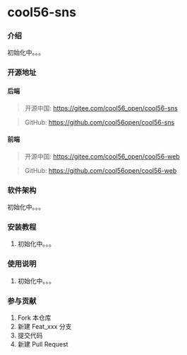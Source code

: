 # cool56-sns

### 介绍
初始化中。。。

### 开源地址
#### 后端
> 开源中国: https://gitee.com/cool56_open/cool56-sns

> GitHub: https://github.com/cool56open/cool56-sns

#### 前端
> 开源中国: https://gitee.com/cool56_open/cool56-web

> GitHub: https://github.com/cool56open/cool56-web

### 软件架构
初始化中。。。


### 安装教程

1.  初始化中。。。

### 使用说明

1. 初始化中。。。

### 参与贡献

1.  Fork 本仓库
2.  新建 Feat_xxx 分支
3.  提交代码
4.  新建 Pull Request

